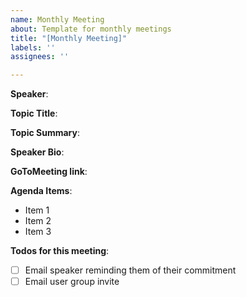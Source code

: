 ```yaml
---
name: Monthly Meeting
about: Template for monthly meetings
title: "[Monthly Meeting]"
labels: ''
assignees: ''

---
```


**Speaker**: 

**Topic Title**:

**Topic Summary**:

**Speaker Bio**:

**GoToMeeting link**: 

**Agenda Items**:
 - Item 1
 - Item 2
 - Item 3

**Todos for this meeting**:
 - [ ] Email speaker reminding them of their commitment
 - [ ] Email user group invite
